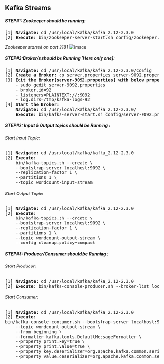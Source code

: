 ## Kafka Streams


##### STEP#1: Zookeeper should be running:
<pre>
[1] <b>Navigate:</b> cd /usr/local/kafka/kafka_2.12-2.3.0
[2] <b>Execute:</b> bin/zookeeper-server-start.sh config/zookeeper.properties 
</pre>
*Zookeeper started on port 2181*
![image](https://user-images.githubusercontent.com/45539698/66250650-2892d200-e763-11e9-9a29-2255515a6c16.png)


##### STEP#2:Broker/s should be Running [Here only one]:
<pre>
[1] <b>Navigate:</b> cd /usr/local/kafka/kafka_2.12-2.3.0/config
[2] <b>Create a Broker:</b> cp server.properties server-9092.properties
[3] <b>Edit the Broker[server-9092.properties] with below properties:</b>
    - sudo gedit server-9092.properties
    - broker.id=92
    - listeners=PLAINTEXT://:9092
    - log.dirs=/tmp/kafka-logs-92   
[4] <b>Start the Broker:</b>  
    <b>Navigate:</b> cd /usr/local/kafka/kafka_2.12-2.3.0/
    <b>Execute:</b> bin/kafka-server-start.sh config/server-9092.properties 
</pre>
  
##### STEP#2: Input & Output topics should be Running :
###### Start Input Topic:
<pre>
[1] <b>Navigate:</b> cd /usr/local/kafka/kafka_2.12-2.3.0
[2] <b>Execute:</b> 
    bin/kafka-topics.sh --create \
    --bootstrap-server localhost:9092 \
    --replication-factor 1 \
    --partitions 1 \
    --topic wordcount-input-stream
</pre>

###### Start Output Topic:
<pre>
[1] <b>Navigate:</b> cd /usr/local/kafka/kafka_2.12-2.3.0
[2] <b>Execute:</b>
    bin/kafka-topics.sh --create \
    --bootstrap-server localhost:9092 \
    --replication-factor 1 \
    --partitions 1 \
    --topic wordcount-output-stream \
    --config cleanup.policy=compact
</pre>

##### STEP#3: Producer/Consumer should be Running :
###### Start Producer:
<pre>
[1] <b>Navigate:</b> cd /usr/local/kafka/kafka_2.12-2.3.0
[2] <b>Execute:</b> bin/kafka-console-producer.sh --broker-list localhost:9092 --topic wordcount-input-stream
</pre>
###### Start Consumer:

<pre>
[1] <b>Navigate:</b> cd /usr/local/kafka/kafka_2.12-2.3.0
[2] <b>Execute:</b> 
bin/kafka-console-consumer.sh --bootstrap-server localhost:9092 \
    --topic wordcount-output-stream \
    --from-beginning \
    --formatter kafka.tools.DefaultMessageFormatter \
    --property print.key=true \
    --property print.value=true \
    --property key.deserializer=org.apache.kafka.common.serialization.StringDeserializer \
    --property value.deserializer=org.apache.kafka.common.serialization.LongDeserializer
	       
</pre>



    
